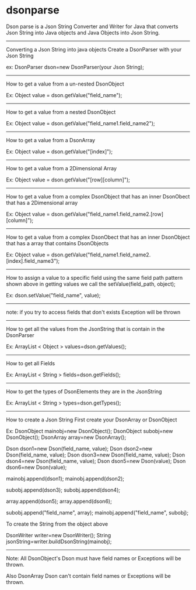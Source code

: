 # dsonparse
Dson parse is a Json String Converter and Writer for Java that converts Json String into Java objects and Java Objects into Json String.

-------------------------------------------------------
Converting a Json String into java objects
Create a DsonParser with your Json String

ex: DsonParser dson=new DsonParser(your Json String);

-------------------------------------------------------
How to get a value from a un-nested DsonObject

Ex: Object value = dson.getValue("field_name");

-----------------------------------------------------------
How to get a value from a nested DsonObject

Ex: Object value = dson.getValue("field_name1.field_name2");

-------------------------------------------------------------
How to get a value from a DsonArray

Ex: Object value = dson.getValue("[index]");

--------------------------------------------------------------
How to get a value from a 2Dimensional Array

Ex: Object value = dson.getValue("[row][column]");

---------------------------------------------------------------
How to get a value from a complex DsonObject that
has an inner DsonObect that has a 2Dimensional array

Ex: Object value = dson.getValue("field_name1.field_name2.[row][column]");

-------------------------------------------------------------------------
How to get a value from a complex DsonObect that
has an inner DsonObject that has a array that contains
DsonObjects

Ex: Object value = dson.getValue("field_name1.field_name2.[index].field_name3");

------------------------------------------------------------------------------
How to assign a value to a specific field
using the same field path pattern shown above in
getting values we call the setValue(field_path, object);

Ex: dson.setValue("field_name", value);

--------------------------------------------------------------------------------
note: if you try to access fields that don't exists 
Exception will be thrown

---------------------------------------------------------------------------------
How to get all the values from the JsonString that is 
contain in the DsonParser

Ex: ArrayList < Object > values=dson.getValues();

----------------------------------------------------------------------------------
How to get all Fields

Ex: ArrayList < String > fields=dson.getFields();


----------------------------------------------------------------------------------
How to get the types of DsonElements they are in the
JsonString

Ex: ArrayList < String > types=dson.getTypes();

----------------------------------------------------------------------------------
How to create a Json String
First create your DsonArray or DsonObject

Ex: 
DsonObject mainobj=new DsonObject();
DsonObject subobj=new DsonObject();
DsonArray  array=new DsonArray();

Dson dson1=new Dson(field_name, value);
Dson dson2=new Dson(field_name, value);
Dson dson3=new Dson(field_name, value);
Dson dson4=new Dson(field_name, value);
Dson dson5=new Dson(value);
Dson dson6=new Dson(value);

mainobj.append(dson1);
mainobj.append(dson2);

subobj.append(dson3);
subobj.append(dson4);

array.append(dson5);
array.append(dson6);

subobj.append("field_name", array);
mainobj.append("field_name", subobj);

To create the String from the object above

DsonWriter writer=new DsonWriter();
String jsonString=writer.buildDsonString(mainobj);

--------------------------------------------------------------
Note:
All DsonObject's Dson must have field names or 
Exceptions will be thrown.

Also DsonArray Dson can't contain field names or
Exceptions will be thrown.
